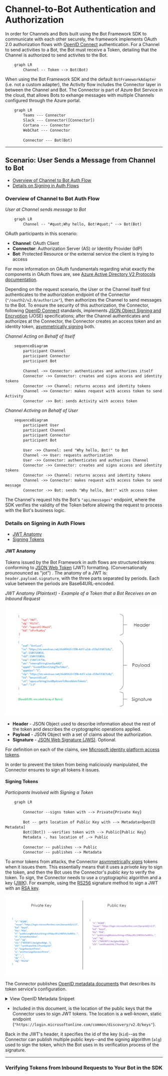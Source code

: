 # Channel-to-Bot Authentication and Authorization

In order for Channels and Bots built using the Bot Framework SDK to communicate with each other securely, the framework implements OAuth 2.0 authorization flows with [OpenID Connect](https://openid.net/connect/) authentication. For a Channel to send activities to a Bot, the Bot must receive a Token, detailing that the Channel is authorized to send activites to the Bot.

```mermaid
    graph LR
        Channel -- Token --> Bot(Bot)
```

When using the Bot Framework SDK and the default `BotFrameworkAdapter` (i.e. not a custom adapter), the Activity flow includes the Connector layer in between the Channel and Bot. The Connector is part of Azure Bot Service in the cloud, that allows Bots to exhange messages with multiple Channels configured through the Azure portal.

```mermaid
    graph LR
        Teams --- Connector
        Slack --- Connector([Connector])
        Cortana --- Connector
        WebChat --- Connector

        Connector --- Bot(Bot)
```
___

## **Scenario: User Sends a Message from Channel to Bot**

- [Overview of Channel to Bot Auth Flow](#overview-of-channel-to-bot-auth-flow)
- [Details on Signing in Auth Flows](#details-on-signing-in-auth-flows)

### **Overview of Channel to Bot Auth Flow**

*User at Channel sends message to Bot*
```mermaid
    graph LR
        Channel -- "#quot;Why hello, Bot!#quot;" --> Bot(Bot)
```
OAuth participants in this scenario:
- **Channel**: OAuth Client
- **Connector**: Authorization Server (AS) or Identity Provider (IdP)
- **Bot**: Protected Resource or the external service the client is trying to access

For more information on OAuth fundamentals regarding what exactly the components in OAuth flows are, see [Azure Active Directory V2 Protocols documentation](https://docs.microsoft.com/en-us/azure/active-directory/develop/active-directory-v2-protocols).

Depending on the request scenario, the User or the Channel itself first authenticates to the authorization endpoint of the Connector (`"/oauth2/v2.0/authorize"`), then authorizes the Channel to send messages to the Bot. To ensure the security of this authorization, the Connector, following [OpenID Connect](https://openid.net/connect/) standards, implements [JSON Object Signing and Encryption](https://www.iana.org/assignments/jose/jose.xhtml) (JOSE) specifications; after the Channel authenticates and authorizes at the Connector, the Connector creates an access token and an identity token, [asymmetrically signing](https://openid.net/specs/openid-connect-core-1_0.html#Signing) both. 

*Channel Acting on Behalf of Itself*
```mermaid
    sequenceDiagram
        participant Channel
        participant Connector
        participant Bot

        Channel ->> Connector: authenticates and authorizes itself
        Connector ->> Connector: creates and signs access and identity tokens
        Connector ->> Channel: returns access and identity tokens
        Channel ->> Connector: makes request with access token to send Activity
        Connector ->> Bot: sends Activity with access token

```

*Channel Activing on Behalf of User*
```mermaid
    sequenceDiagram
        participant User
        participant Channel
        participant Connector
        participant Bot

        User ->> Channel: send "Why hello, Bot!" to Bot
        Channel ->> User: requests authorization
        User ->> Connector: authenticates and authorizes Channel
        Connector ->> Connector: creates and signs access and identity tokens
        Connector ->> Channel: returns access and identity tokens
        Channel ->> Connector: makes request with access token to send message
        Connector ->> Bot: sends "Why hello, Bot!" with access token
```

The Channel's request hits the Bot's `"api/messages"` endpoint, where the SDK verifies the validity of the Token before allowing the request to process with the Bot's business logic. 

### **Details on Signing in Auth Flows**
- [JWT Anatomy](#jwt-anatomy)
- [Signing Tokens](#signing-tokens)

#### **JWT Anatomy**
Tokens issued by the Bot Framework in auth flows are structured tokens conforming to [JSON Web Token](https://tools.ietf.org/html/rfc7519) (JWT) formatting. (Conversationally prounounced as "jot") . The anatomy of a JWT is: `header.payload.signature`, with the three parts separated by periods. Each value between the periods are Base64URL-encoded. 

*JWT Anatomy (Plaintext) - Example of a Token that a Bot Receives on an Inbound Request*

![JWT Anatomy](./JwtAnatomy.png "JWT Anatomy")

- **Header** - JSON Object used to describe information about the rest of the token and describes the cryptographic operations applied.
- **Payload** - JSON Object with a set of claims about the authorization.
- **Signature** - [JSON Web Signature (JWS)](https://tools.ietf.org/html/draft-jones-json-web-signature-04). Optional.

For definition on each of the claims, see [Microsoft identity platform access tokens](https://docs.microsoft.com/en-us/azure/active-directory/develop/access-tokens).

In order to prevent the token from being maliciously manipulated, the Connector ensures to sign all tokens it issues.

#### **Signing Tokens**

*Participants Involved with Signing a Token*

```mermaid
    graph LR

        Connector --signs token with --> Private{Private Key}

        Bot -- gets location of Public Key with --> Metadata>OpenID Metadata]
        Bot([Bot]) --verifies token with --> Public{Public Key}
        Metadata -. has location of .-> Public

        Connector -- publishes --> Public
        Connector -- publishes --> Metadata

```

To armor tokens from attacks, the Connector [asymmetrically signs](https://openid.net/specs/openid-connect-core-1_0.html#Signing) tokens when it issues them. This essentially means that it uses a *private key* to sign the token, and then the Bot uses the Connector's *public key* to verify the token. To sign, the Connector needs to use a cryptographic algorithm and a key ([JWK](https://tools.ietf.org/html/rfc7517)). For example, using the [RS256](https://tools.ietf.org/html/rfc7518) signature method to sign a JWT with an [RSA key](https://simple.wikipedia.org/wiki/RSA_algorithm).

![Public and Private RSA Keys](./RsaKeys.png "Public and Private RSA Keys")

The Connector publishes [OpenID metadata documents](https://openid.net/specs/openid-connect-discovery-1_0.html#ProviderMetadata) that describes its token service's configuration. 
<details>
    <summary>View OpenID Metadata Snippet</summary>

```json
{
    "authorization_endpoint": "https://login.microsoftonline.com/common/oauth2/v2.0/authorize",
    "token_endpoint": "https://login.microsoftonline.com/common/oauth2/v2.0/token",
    "token_endpoint_auth_methods_supported": [
        "client_secret_post",
        "private_key_jwt",
        "client_secret_basic"
    ],
    "jwks_uri": "https://login.microsoftonline.com/common/discovery/v2.0/keys",
    "issuer": "https://login.microsoftonline.com/{tenantid}/v2.0",
    "id_token_signing_alg_values_supported": ["RS256"],
    "userinfo_endpoint": "https://graph.microsoft.com/oidc/userinfo"
}
```
</details>

- Included in this document, is the location of the public keys that the Connector uses to sign JWT tokens. The location is a well-known, static endpoint (`"https://login.microsoftonline.com/common/discovery/v2.0/keys"`). 

Back in the JWT's header, it specifies the id of the key (`kid`)--as the Connector can publish multiple public keys--and the signing algorithm (`alg`) used to sign the token, which the Bot uses in its verification process of the signature.

___

### **Verifying Tokens from Inbound Requests to Your Bot in the SDK**

